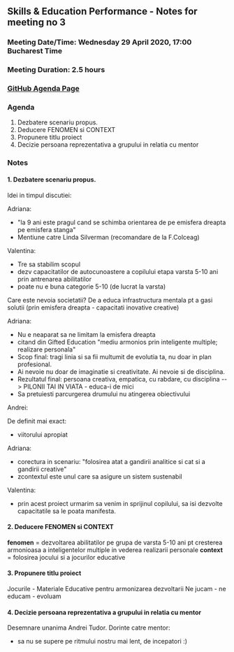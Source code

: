 ## Skills & Education Performance - Notes for meeting no 3
### Meeting Date/Time: Wednesday 29 April 2020, 17:00 Bucharest Time
### Meeting Duration: 2.5 hours
### [GitHub Agenda Page](https://github.com/astudor/skills-education-performance/issues/15#issue-609769610)


### Agenda
1. Dezbatere scenariu propus.
2. Deducere FENOMEN si CONTEXT
3. Propunere titlu proiect
4. Decizie persoana reprezentativa a grupului in relatia cu mentor


### Notes

#### 1. Dezbatere scenariu propus.
Idei in timpul discutiei:

Adriana: 
- "la 9 ani este pragul cand se schimba orientarea de pe emisfera dreapta pe emisfera stanga"
- Mentiune catre Linda Silverman (recomandare de la F.Colceag)

Valentina: 
- Tre sa stabilim scopul
- dezv capacitatilor de autocunoastere a copilului etapa varsta 5-10 ani prin antrenarea abilitatilor
- poate nu e buna categorie 5-10 (de lucrat la varsta)

Care este nevoia societatii?
De a educa infrastructura mentala pt a gasi solutii (prin emisfera dreapta - capacitati inovative creative)


Adriana:
- Nu e neaparat sa ne limitam la emisfera dreapta
- citand din Gifted Education "mediu armonios prin inteligente multiple; realizare personala"
- Scop final: tragi linia si sa fii multumit de evolutia ta, nu doar in plan profesional.
- Ai nevoie nu doar de imaginatie si creativitate. Ai nevoie si de disciplina.
- Rezultatul final: persoana creativa, empatica, cu rabdare, cu disciplina --> PILONII TAI IN VIATA - educa-i de mici
- Sa pretuiesti parcurgerea drumului nu atingerea obiectivului

Andrei:

De definit mai exact: 
- viitorului apropiat 

Adriana:
- corectura in scenariu: "folosirea atat a gandirii analitice si cat si a gandirii creative"
- zcontextul este unul care sa asigure un sistem sustenabil

Valentina:
- prin acest proiect urmarim sa venim in sprijinul copilului, sa isi dezvolte capacitatile sa le poata manifesta.


#### 2. Deducere FENOMEN si CONTEXT
**fenomen** = dezvoltarea abilitatilor pe grupa de varsta 5-10 ani pt cresterea armonioasa a inteligentelor multiple in vederea realizarii personale
**context** = folosirea jocului si a jocurilor educative

#### 3. Propunere titlu proiect
Jocurile - Materiale Educative pentru armonizarea dezvoltarii
Ne jucam - ne educam - evoluam

#### 4. Decizie persoana reprezentativa a grupului in relatia cu mentor
Desemnare unanima Andrei Tudor.
Dorinte catre mentor:
- sa nu se supere pe ritmului nostru mai lent, de incepatori :)
